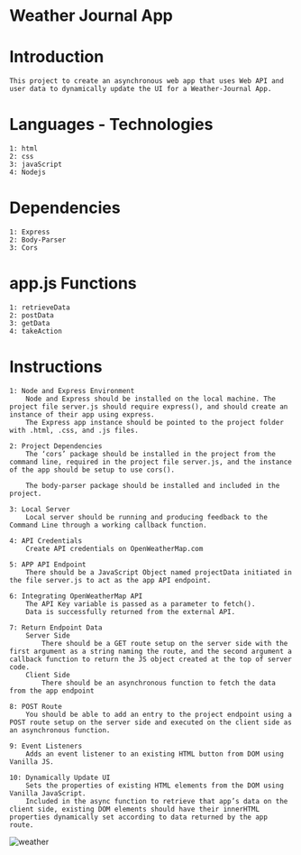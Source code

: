 # Weather Journal App

# Introduction
    This project to create an asynchronous web app that uses Web API and user data to dynamically update the UI for a Weather-Journal App.

# Languages - Technologies 
    1: html 
    2: css
    3: javaScript
    4: Nodejs

# Dependencies
    1: Express
    2: Body-Parser
    3: Cors

# app.js Functions
    1: retrieveData
    2: postData
    3: getData
    4: takeAction

# Instructions
    1: Node and Express Environment
        Node and Express should be installed on the local machine. The project file server.js should require express(), and should create an instance of their app using express.
        The Express app instance should be pointed to the project folder with .html, .css, and .js files.

    2: Project Dependencies
        The ‘cors’ package should be installed in the project from the command line, required in the project file server.js, and the instance of the app should be setup to use cors().

        The body-parser package should be installed and included in the project.

    3: Local Server
        Local server should be running and producing feedback to the Command Line through a working callback function.
    
    4: API Credentials
        Create API credentials on OpenWeatherMap.com

    5: APP API Endpoint
        There should be a JavaScript Object named projectData initiated in the file server.js to act as the app API endpoint.

    6: Integrating OpenWeatherMap API
        The API Key variable is passed as a parameter to fetch().
        Data is successfully returned from the external API.

    7: Return Endpoint Data
        Server Side
            There should be a GET route setup on the server side with the first argument as a string naming the route, and the second argument a callback function to return the JS object created at the top of server code.
        Client Side
            There should be an asynchronous function to fetch the data from the app endpoint

    8: POST Route
        You should be able to add an entry to the project endpoint using a POST route setup on the server side and executed on the client side as an asynchronous function.
    
    9: Event Listeners
        Adds an event listener to an existing HTML button from DOM using Vanilla JS.
    
    10: Dynamically Update UI
        Sets the properties of existing HTML elements from the DOM using Vanilla JavaScript.
        Included in the async function to retrieve that app’s data on the client side, existing DOM elements should have their innerHTML properties dynamically set according to data returned by the app route.



![weather](https://github.com/NadaOmar22/Weather_Journal_App/assets/75037231/0697b9de-b2ae-487e-8621-2b44b7f38e70)
